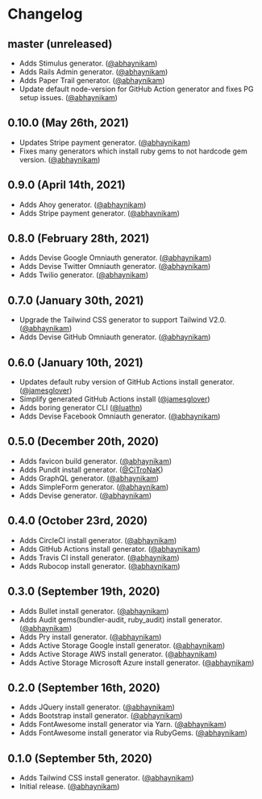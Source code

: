 # Changelog

## master (unreleased)
* Adds Stimulus generator. ([@abhaynikam][])
* Adds Rails Admin generator. ([@abhaynikam][])
* Adds Paper Trail generator. ([@abhaynikam][])
* Update default node-version for GitHub Action generator and fixes PG setup issues. ([@abhaynikam][])

## 0.10.0 (May 26th, 2021)
* Updates Stripe payment generator. ([@abhaynikam][])
* Fixes many generators which install ruby gems to not hardcode gem version. ([@abhaynikam][])

## 0.9.0 (April 14th, 2021)
* Adds Ahoy generator. ([@abhaynikam][])
* Adds Stripe payment generator. ([@abhaynikam][])

## 0.8.0 (February 28th, 2021)
* Adds Devise Google Omniauth generator. ([@abhaynikam][])
* Adds Devise Twitter Omniauth generator. ([@abhaynikam][])
* Adds Twilio generator. ([@abhaynikam][])

## 0.7.0 (January 30th, 2021)
* Upgrade the Tailwind CSS generator to support Tailwind V2.0. ([@abhaynikam][])
* Adds Devise GitHub Omniauth generator. ([@abhaynikam][])

## 0.6.0 (January 10th, 2021)
* Updates default ruby version of GitHub Actions install generator. ([@jamesglover][])
* Simplify generated GitHub Actions install ([@jamesglover][])
* Adds boring generator CLI ([@luathn][])
* Adds Devise Facebook Omniauth generator. ([@abhaynikam][])

## 0.5.0 (December 20th, 2020)
* Adds favicon build generator. ([@abhaynikam][])
* Adds Pundit install generator. ([@CiTroNaK][])
* Adds GraphQL generator. ([@abhaynikam][])
* Adds SimpleForm generator. ([@abhaynikam][])
* Adds Devise generator. ([@abhaynikam][])

## 0.4.0 (October 23rd, 2020)
* Adds CircleCI install generator. ([@abhaynikam][])
* Adds GitHub Actions install generator. ([@abhaynikam][])
* Adds Travis CI install generator. ([@abhaynikam][])
* Adds Rubocop install generator. ([@abhaynikam][])

## 0.3.0 (September 19th, 2020)
* Adds Bullet install generator. ([@abhaynikam][])
* Adds Audit gems(bundler-audit, ruby_audit) install generator. ([@abhaynikam][])
* Adds Pry install generator. ([@abhaynikam][])
* Adds Active Storage Google install generator. ([@abhaynikam][])
* Adds Active Storage AWS install generator. ([@abhaynikam][])
* Adds Active Storage Microsoft Azure install generator. ([@abhaynikam][])

## 0.2.0 (September 16th, 2020)
* Adds JQuery install generator. ([@abhaynikam][])
* Adds Bootstrap install generator. ([@abhaynikam][])
* Adds FontAwesome install generator via Yarn. ([@abhaynikam][])
* Adds FontAwesome install generator via RubyGems. ([@abhaynikam][])

## 0.1.0 (September 5th, 2020)

* Adds Tailwind CSS install generator. ([@abhaynikam][])
* Initial release. ([@abhaynikam][])

[@abhaynikam]: https://github.com/abhaynikam
[@CiTroNaK]: https://github.com/CiTroNaK
[@jamesglover]: https://github.com/JamesGlover
[@luathn]: https://github.com/luathn

